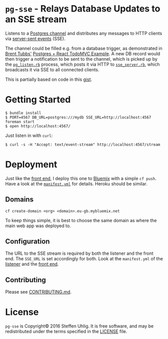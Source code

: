 # `pg-sse` - Relays Database Updates to an SSE stream

Listens to a [Postgres channel](https://www.postgresql.org/docs/current/static/sql-listen.html) and distributes any messages to HTTP clients via [server-sent events](https://www.w3.org/TR/eventsource/) (SSE).

The channel could be filled e.g. from a database trigger, as demonstrated in [Brent Tubbs'](https://github.com/btubbs) [Postgres + React TodoMVC Example](https://github.com/btubbs/todopy-pg/blob/master/todos/migrations/0002-add-todos-table/forward.sql). A new DB record would then trigger a notification to be sent to the channel, which is picked up by the [`pg_listen.rb`](https://github.com/suhlig/pg-sse/blob/master/lib/pg_listen.rb) process, which posts it via HTTP to [`sse_server.rb`](https://github.com/suhlig/pg-sse/blob/master/lib/sse_server.rb), which broadcasts it via SSE to all connected clients.

This is partially based on code in this [gist](https://gist.github.com/mig-hub/5633280).

# Getting Started

```
$ bundle install
$ PORT=4567 DB_URL=postgres:///mydb SSE_URL=http://localhost:4567 foreman start
$ open http://localhost:4567/
```

Just listen in with `curl`:

```
$ curl -s -H "Accept: text/event-stream" http://localhost:4567/stream
```

# Deployment

Just like the [front end](https://github.com/suhlig/HDM-Haushaltsbuch), I deploy this one to [Bluemix](http://bluemix.net) with a simple `cf push`. Have a look at the [`manifest.yml`](https://github.com/suhlig/pg-sse/blob/master/manifest.yml) for details. Heroku should be similar.

## Domains

```
cf create-domain <org> <domain>.eu-gb.mybluemix.net
```

To keep things simple, it is best to choose the same domain as where the main web app was deployed to.

## Configuration

The URL to the SSE stream is required by both the listener and the front end. The `SSE_URL` is set accordingly for both. Look at the `manifest.yml` of the [listener](https://github.com/suhlig/pg-sse/blob/master/manifest.yml) and the [front end](https://github.com/suhlig/HDM-Haushaltsbuch/blob/master/manifest.yml).

## Contributing

Please see [CONTRIBUTING.md](https://github.com/suhlig/pg-sse/blob/master/CONTRIBUTING.md).

# License

`pg-sse` is Copyright© 2016 Steffen Uhlig. It is free software, and may be redistributed under the terms specified in the [LICENSE](https://github.com/suhlig/pg-sse/blob/master/LICENSE) file.
